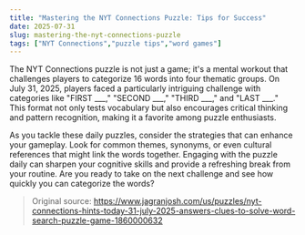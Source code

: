 ```yaml
---
title: "Mastering the NYT Connections Puzzle: Tips for Success"
date: 2025-07-31
slug: mastering-the-nyt-connections-puzzle
tags: ["NYT Connections","puzzle tips","word games"]
---
```


The NYT Connections puzzle is not just a game; it's a mental workout that challenges players to categorize 16 words into four thematic groups. On July 31, 2025, players faced a particularly intriguing challenge with categories like "FIRST ___," "SECOND ___," "THIRD ___," and "LAST ___." This format not only tests vocabulary but also encourages critical thinking and pattern recognition, making it a favorite among puzzle enthusiasts.

As you tackle these daily puzzles, consider the strategies that can enhance your gameplay. Look for common themes, synonyms, or even cultural references that might link the words together. Engaging with the puzzle daily can sharpen your cognitive skills and provide a refreshing break from your routine. Are you ready to take on the next challenge and see how quickly you can categorize the words?
> Original source: https://www.jagranjosh.com/us/puzzles/nyt-connections-hints-today-31-july-2025-answers-clues-to-solve-word-search-puzzle-game-1860000632